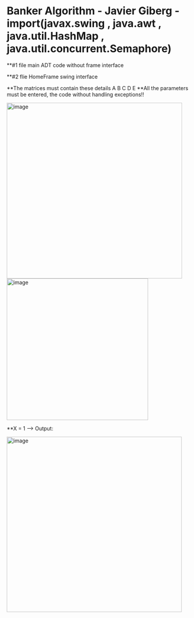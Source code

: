 ﻿# Banker Algorithm - Javier Giberg - **import(javax.swing , java.awt , java.util.HashMap , java.util.concurrent.Semaphore)**
 
 **#1 file main ADT code without frame interface
 
 **#2 flie HomeFrame swing interface
 
 **The matrices must contain these details A B C D E
 **All the parameters must be entered, the code without handling exceptions!!
 
 <img width="474" alt="image" src="https://github.com/JavierGiberg/Banker-Algorithm/assets/92457719/c02cd7e4-1144-4e07-b238-954132341348">
 
 <img width="382" alt="image" src="https://github.com/JavierGiberg/Banker-Algorithm/assets/92457719/4c9751ff-6870-4632-bd13-952b228d773d">

**X = 1 --> Output:

<img width="473" alt="image" src="https://github.com/JavierGiberg/Banker-Algorithm/assets/92457719/987032f9-dc82-4ede-8a1e-ae02ea35c2b4">


 
 
